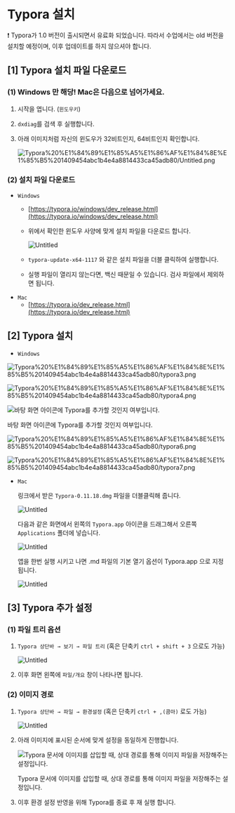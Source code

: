 # Typora 설치

<aside>
❗ Typora가 1.0 버전이 출시되면서 유료화 되었습니다.
따라서 수업에서는 old 버전을 설치할 예정이며, 이후 업데이트를 하지 않으셔야 합니다.

</aside>

## [1] Typora 설치 파일 다운로드

### (1) Windows 만 해당! Mac은 다음으로 넘어가세요.

1. 시작을 엽니다. (`윈도우키`)
2. `dxdiag`를 검색 후 실행합니다.
3. 아래 이미지처럼 자신의 윈도우가 32비트인지, 64비트인지 확인합니다.
    
    ![Typora%20%E1%84%89%E1%85%A5%E1%86%AF%E1%84%8E%E1%85%B5%201409454abc1b4e4a8814433ca45adb80/Untitled.png](Typora%20%E1%84%89%E1%85%A5%E1%86%AF%E1%84%8E%E1%85%B5%201409454abc1b4e4a8814433ca45adb80/Untitled.png)
    

### (2) 설치 파일 다운로드

- `Windows`
    - [https://typora.io/windows/dev_release.html](https://typora.io/windows/dev_release.html)
    - 위에서 확인한 윈도우 사양에 맞게 설치 파일을 다운로드 합니다.
        
        ![Untitled](Typora%20%E1%84%89%E1%85%A5%E1%86%AF%E1%84%8E%E1%85%B5%201409454abc1b4e4a8814433ca45adb80/Untitled%201.png)
        
    - `typora-update-x64-1117` 와 같은 설치 파일을 더블 클릭하여 실행합니다.
    - 실행 파일이 열리지 않는다면, 백신 때문일 수 있습니다. 검사 파일에서 제외하면 됩니다.
- `Mac`
    - [https://typora.io/dev_release.html](https://typora.io/dev_release.html)

## [2] Typora 설치

- `Windows`

![Typora%20%E1%84%89%E1%85%A5%E1%86%AF%E1%84%8E%E1%85%B5%201409454abc1b4e4a8814433ca45adb80/typora3.png](Typora%20%E1%84%89%E1%85%A5%E1%86%AF%E1%84%8E%E1%85%B5%201409454abc1b4e4a8814433ca45adb80/typora3.png)

![Typora%20%E1%84%89%E1%85%A5%E1%86%AF%E1%84%8E%E1%85%B5%201409454abc1b4e4a8814433ca45adb80/typora4.png](Typora%20%E1%84%89%E1%85%A5%E1%86%AF%E1%84%8E%E1%85%B5%201409454abc1b4e4a8814433ca45adb80/typora4.png)

![바탕 화면 아이콘에 Typora를 추가할 것인지 여부입니다.](Typora%20%E1%84%89%E1%85%A5%E1%86%AF%E1%84%8E%E1%85%B5%201409454abc1b4e4a8814433ca45adb80/typora5.png)

바탕 화면 아이콘에 Typora를 추가할 것인지 여부입니다.

![Typora%20%E1%84%89%E1%85%A5%E1%86%AF%E1%84%8E%E1%85%B5%201409454abc1b4e4a8814433ca45adb80/typora6.png](Typora%20%E1%84%89%E1%85%A5%E1%86%AF%E1%84%8E%E1%85%B5%201409454abc1b4e4a8814433ca45adb80/typora6.png)

![Typora%20%E1%84%89%E1%85%A5%E1%86%AF%E1%84%8E%E1%85%B5%201409454abc1b4e4a8814433ca45adb80/typora7.png](Typora%20%E1%84%89%E1%85%A5%E1%86%AF%E1%84%8E%E1%85%B5%201409454abc1b4e4a8814433ca45adb80/typora7.png)

- `Mac`
    
    링크에서 받은 `Typora-0.11.18.dmg` 파일을 더블클릭해 줍니다. 
    
    ![Untitled](Typora%20%E1%84%89%E1%85%A5%E1%86%AF%E1%84%8E%E1%85%B5%201409454abc1b4e4a8814433ca45adb80/Untitled%202.png)
    
    다음과 같은 화면에서 왼쪽의 `Typora.app` 아이콘을 드래그해서 오른쪽 `Applications` 폴더에 넣습니다.
    
    ![Untitled](Typora%20%E1%84%89%E1%85%A5%E1%86%AF%E1%84%8E%E1%85%B5%201409454abc1b4e4a8814433ca45adb80/Untitled%203.png)
    
    앱을 한번 실행 시키고 나면 .md 파일의 기본 열기 옵션이 Typora.app 으로 지정됩니다. 
    
    ![Untitled](Typora%20%E1%84%89%E1%85%A5%E1%86%AF%E1%84%8E%E1%85%B5%201409454abc1b4e4a8814433ca45adb80/Untitled%204.png)
    

## [3] Typora 추가 설정

### (1) 파일 트리 옵션

1. `Typora 상단바 → 보기 → 파일 트리` (혹은 단축키 `ctrl + shift + 3` 으로도 가능)
    
    ![Untitled](Typora%20%E1%84%89%E1%85%A5%E1%86%AF%E1%84%8E%E1%85%B5%201409454abc1b4e4a8814433ca45adb80/Untitled%205.png)
    
2. 이후 화면 왼쪽에 `파일/개요` 창이 나타나면 됩니다.

### (2) 이미지 경로

1. `Typora 상단바 → 파일 → 환경설정` (혹은 단축키 `ctrl + ,(콤마)` 로도 가능)
    
    ![Untitled](Typora%20%E1%84%89%E1%85%A5%E1%86%AF%E1%84%8E%E1%85%B5%201409454abc1b4e4a8814433ca45adb80/Untitled%206.png)
    
2. 아래 이미지에 표시된 순서에 맞게 설정을 동일하게 진행합니다.
    
    ![Typora 문서에 이미지를 삽입할 때, 상대 경로를 통해 이미지 파일을 저장해주는 설정입니다.](Typora%20%E1%84%89%E1%85%A5%E1%86%AF%E1%84%8E%E1%85%B5%201409454abc1b4e4a8814433ca45adb80/Untitled%207.png)
    
    Typora 문서에 이미지를 삽입할 때, 상대 경로를 통해 이미지 파일을 저장해주는 설정입니다.
    
3. 이후 환경 설정 반영을 위해 Typora를 종료 후 재 실행 합니다.